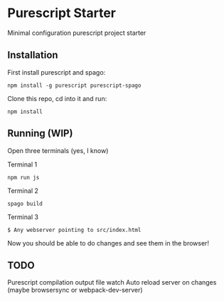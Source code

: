 # Purescript Starter

Minimal configuration purescript project starter

## Installation

First install purescript and spago:

```
npm install -g purescript purescript-spago
```

Clone this repo, cd into it and run:

```
npm install
```

## Running (WIP)

Open three terminals (yes, I know)

Terminal 1
```
npm run js
```

Terminal 2
```
spago build
```

Terminal 3
```
$ Any webserver pointing to src/index.html
```

Now you should be able to do changes and see them in the browser!

## TODO

Purescript compilation output file watch
Auto reload server on changes (maybe browsersync or webpack-dev-server)
